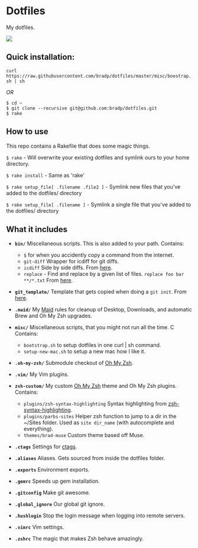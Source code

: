 # Dotfiles

My dotfiles.

![](http://gifsb.in/codes/floppy-discs.gif)

## Quick installation:

```curl https://raw.githubusercontent.com/bradp/dotfiles/master/misc/boostrap.sh | sh```

*OR*

```
$ cd ~
$ git clone --recursive git@github.com:bradp/dotfiles.git
$ rake
```

## How to use

This repo contains a Rakefile that does some magic things.

``` $ rake ``` - Will overwrite your existing dotfiles and symlink ours to your home directory.

``` $ rake install ``` - Same as 'rake'

``` $ rake setup_file[ .filename .file2 ] ``` - Symlink new files that you've added to the dotfiles/ directory

``` $ rake setup_file[ .filename ] ``` - Symlink a single file that you've added to the dotfiles/ directory


## What it includes

* **`bin/`**
 	Miscellaneous scripts. This is also added to your path.
 	Contains:
 	* `$` for when you accidently copy a command from the internet.
 	* `git-diff` Wrapper for icdiff for git diffs.
 	* `icdiff` Side by side diffs. From [here](http://www.jefftk.com/icdiff).
 	* `replace` - Find and replace by a given list of files. `replace foo bar **/*.txt` From [here](https://github.com/thoughtbot/dotfiles/blob/master/bin/replace).

* **`git_template/`**
 	Template that gets copied when doing a `git init`. From [here](http://tbaggery.com/2011/08/08/effortless-ctags-with-git.html).
* **`.maid/`**
 	My [Maid](https://github.com/benjaminoakes/maid) rules for cleanup of Desktop, Downloads, and automatic Brew and Oh My Zsh upgrades.
* **`misc/`**
 	Miscellaneous scripts, that you might not run all the time. C
 	Contains:
 	* `bootstrap.sh` to setup dotfiles in one curl | sh command.
 	* `setup-new-mac.sh` to setup a new mac how I like it.

* **`.oh-my-zsh/`**
	Submodule checkout of [Oh My Zsh](https://github.com/robbyrussell/oh-my-zsh).
* **`.vim/`**
 	My Vim plugins.
* **`zsh-custom/`**
 	My custom [Oh My Zsh](https://github.com/robbyrussell/oh-my-zsh) theme and Oh My Zsh plugins.
 	Contains:
 	* `plugins/zsh-syntax-highlighting` Syntax highlighting from [zsh-syntax-highlighting](https://github.com/zsh-users/zsh-syntax-highlighting).
 	* `plugins/parbs-sites` Helper zsh function to jump to a dir in the ~/Sites folder. Used as `site dir_name` (with autocomplete and everything).
 	* `themes/brad-muse` Custom theme based off Muse.

* **`.ctags`**
 	Settings for [ctags](http://ctags.sourceforge.net/).
* **`.aliases`**
 	Aliases. Gets sourced from inside the dotfiles folder.
* **`.exports`**
	Environment exports.
* **`.gemrc`**
 	Speeds up gem installation.
* **`.gitconfig`**
 	Make git awesome.
* **`.global_ignore`**
 	Our global git ignore.
* **`.hushlogin`**
 	Stop the login message when logging into remote servers.
* **`.vimrc`**
 	Vim settings.
* **`.zshrc`**
 	The magic that makes Zsh behave amazingly.
